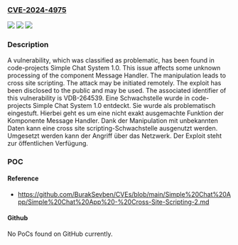 ### [CVE-2024-4975](https://cve.mitre.org/cgi-bin/cvename.cgi?name=CVE-2024-4975)
![](https://img.shields.io/static/v1?label=Product&message=Simple%20Chat%20System&color=blue)
![](https://img.shields.io/static/v1?label=Version&message=1.0%20&color=brightgreen)
![](https://img.shields.io/static/v1?label=Vulnerability&message=CWE-79%20Cross%20Site%20Scripting&color=brightgreen)

### Description

A vulnerability, which was classified as problematic, has been found in code-projects Simple Chat System 1.0. This issue affects some unknown processing of the component Message Handler. The manipulation leads to cross site scripting. The attack may be initiated remotely. The exploit has been disclosed to the public and may be used. The associated identifier of this vulnerability is VDB-264539.
Eine Schwachstelle wurde in code-projects Simple Chat System 1.0 entdeckt. Sie wurde als problematisch eingestuft. Hierbei geht es um eine nicht exakt ausgemachte Funktion der Komponente Message Handler. Dank der Manipulation mit unbekannten Daten kann eine cross site scripting-Schwachstelle ausgenutzt werden. Umgesetzt werden kann der Angriff über das Netzwerk. Der Exploit steht zur öffentlichen Verfügung.

### POC

#### Reference
- https://github.com/BurakSevben/CVEs/blob/main/Simple%20Chat%20App/Simple%20Chat%20App%20-%20Cross-Site-Scripting-2.md

#### Github
No PoCs found on GitHub currently.

